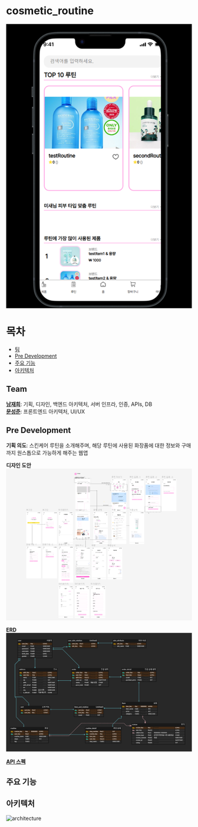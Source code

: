 # cosmetic_routine

![example](/images/example.png)

# 목차  

- [팀](##-Team)
- [Pre Development](##-Pre-Development)
- [주요 기능](##-주요-기능)
- [아키텍처](##-아키텍처)

## Team  

[**남재희**](https://www.github.com/jaenam615): 기획, 디자인, 백엔드 아키텍처, 서버 인프라, 인증, APIs, DB  
[**문성준**](https://www.github.com/camelisthebestconvention): 프론트엔드 아키텍처, UI/UX    

## Pre Development  

**기획 의도**: 스킨케어 루틴을 소개해주며, 해당 루틴에 사용된 화장품에 대한 정보와 구매까지 원스톱으로 가능하게 해주는 웹앱  

**디자인 도안**  
![Figma](/images/figma.png)

**ERD**  
![erd](/images/erd.png)  

[**API 스펙**](https://github.com/jaenam615/cosmetic_routine/blob/main/corou-backend/api-spec.md)

## 주요 기능  

## 아키텍처  

![architecture](https://github.com/jaenam615/cosmetic_routine/blob/main/images/architecture.png?raw=true)
